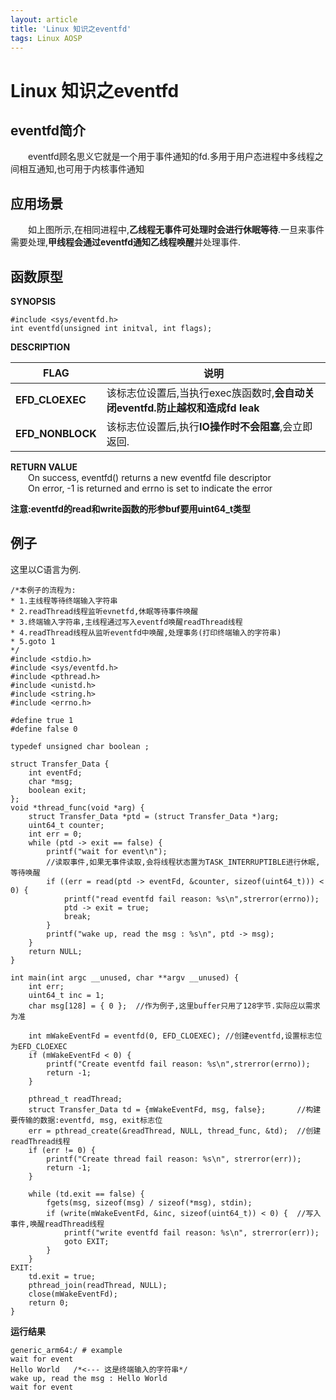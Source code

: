 ```yaml
---
layout: article
title: 'Linux 知识之eventfd'
tags: Linux AOSP
---
```



# Linux 知识之eventfd

## eventfd简介
  eventfd顾名思义它就是一个用于事件通知的fd.多用于用户态进程中多线程之间相互通知,也可用于内核事件通知
  
## 应用场景

  如上图所示,在相同进程中,**乙线程无事件可处理时会进行休眠等待**.一旦来事件需要处理,**甲线程会通过eventfd通知乙线程唤醒**并处理事件.

## 函数原型

**SYNOPSIS**
```
#include <sys/eventfd.h>
int eventfd(unsigned int initval, int flags);
```
**DESCRIPTION**

| FLAG             | 说明                            |
| ---------------- | --------------------------------------------------- |
| **EFD_CLOEXEC**  | 该标志位设置后,当执行exec族函数时,**会自动关闭eventfd.防止越权和造成fd leak** |
| **EFD_NONBLOCK** | 该标志位设置后,执行**IO操作时不会阻塞**,会立即返回.                      |

**RETURN VALUE**  
  On success, eventfd() returns a new eventfd file descriptor  
  On error, -1 is returned and errno is set to indicate the error

**注意:eventfd的read和write函数的形参buf要用uint64_t类型**


## 例子

这里以C语言为例.
  
```
/*本例子的流程为: 
* 1.主线程等待终端输入字符串
* 2.readThread线程监听evnetfd,休眠等待事件唤醒
* 3.终端输入字符串,主线程通过写入eventfd唤醒readThread线程
* 4.readThread线程从监听eventfd中唤醒,处理事务(打印终端输入的字符串)
* 5.goto 1
*/
#include <stdio.h>
#include <sys/eventfd.h>
#include <pthread.h>
#include <unistd.h>
#include <string.h>
#include <errno.h>

#define true 1
#define false 0

typedef unsigned char boolean ;

struct Transfer_Data {
	int eventFd;
	char *msg;
	boolean exit;
};
void *thread_func(void *arg) {  
	struct Transfer_Data *ptd = (struct Transfer_Data *)arg;
	uint64_t counter;
	int err = 0;
	while (ptd -> exit == false) {
		printf("wait for event\n");
		//读取事件,如果无事件读取,会将线程状态置为TASK_INTERRUPTIBLE进行休眠,等待唤醒
		if ((err = read(ptd -> eventFd, &counter, sizeof(uint64_t))) < 0) {	
			printf("read eventfd fail reason: %s\n",strerror(errno));
			ptd -> exit = true;
			break;
		}
		printf("wake up, read the msg : %s\n", ptd -> msg);
	}
	return NULL;
}  

int main(int argc __unused, char **argv __unused) {
	int err;
	uint64_t inc = 1;
	char msg[128] = { 0 };  //作为例子,这里buffer只用了128字节.实际应以需求为准
	
	int mWakeEventFd = eventfd(0, EFD_CLOEXEC); //创建eventfd,设置标志位为EFD_CLOEXEC
	if (mWakeEventFd < 0) {
		printf("Create eventfd fail reason: %s\n",strerror(errno));
		return -1;
	}

	pthread_t readThread;
	struct Transfer_Data td = {mWakeEventFd, msg, false};       //构建要传输的数据:eventfd, msg, exit标志位
	err = pthread_create(&readThread, NULL, thread_func, &td);  //创建readThread线程
	if (err != 0) {
		printf("Create thread fail reason: %s\n", strerror(err));
		return -1;
	}

	while (td.exit == false) {
		fgets(msg, sizeof(msg) / sizeof(*msg), stdin);
		if (write(mWakeEventFd, &inc, sizeof(uint64_t)) < 0) {  //写入事件,唤醒readThread线程
			printf("write eventfd fail reason: %s\n", strerror(err));
			goto EXIT;
		}
	}
EXIT:
	td.exit = true;
	pthread_join(readThread, NULL);
	close(mWakeEventFd);
	return 0;
}
```

**运行结果**
```
generic_arm64:/ # example
wait for event
Hello World	  /*<--- 这是终端输入的字符串*/
wake up, read the msg : Hello World
wait for event